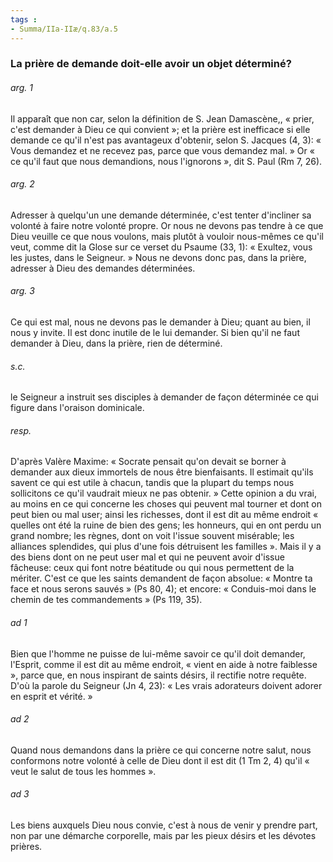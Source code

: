 ```yaml
---
tags : 
- Summa/IIa-IIæ/q.83/a.5
---
```


### La prière de demande doit-elle avoir un objet déterminé?

###### arg. 1
Il apparaît que non car, selon la définition de S. Jean Damascène,, « prier, c'est demander à Dieu ce qui convient »; et la prière est inefficace si elle demande ce qu'il n'est pas avantageux d'obtenir, selon S. Jacques (4, 3): « Vous demandez et ne recevez pas, parce que vous demandez mal. » Or « ce qu'il faut que nous demandions, nous l'ignorons », dit S. Paul (Rm 7, 26). 

###### arg. 2
Adresser à quelqu'un une demande déterminée, c'est tenter d'incliner sa volonté à faire notre volonté propre. Or nous ne devons pas tendre à ce que Dieu veuille ce que nous voulons, mais plutôt à vouloir nous-mêmes ce qu'il veut, comme dit la Glose sur ce verset du Psaume (33, 1): « Exultez, vous les justes, dans le Seigneur. » Nous ne devons donc pas, dans la prière, adresser à Dieu des demandes déterminées. 

###### arg. 3
Ce qui est mal, nous ne devons pas le demander à Dieu; quant au bien, il nous y invite. Il est donc inutile de le lui demander. Si bien qu'il ne faut demander à Dieu, dans la prière, rien de déterminé. 

###### s.c.
le Seigneur a instruit ses disciples à demander de façon déterminée ce qui figure dans l'oraison dominicale. 

###### resp.
D'après Valère Maxime: « Socrate pensait qu'on devait se borner à demander aux dieux immortels de nous être bienfaisants. Il estimait qu'ils savent ce qui est utile à chacun, tandis que la plupart du temps nous sollicitons ce qu'il vaudrait mieux ne pas obtenir. » Cette opinion a du vrai, au moins en ce qui concerne les choses qui peuvent mal tourner et dont on peut bien ou mal user; ainsi les richesses, dont il est dit au même endroit « quelles ont été la ruine de bien des gens; les honneurs, qui en ont perdu un grand nombre; les règnes, dont on voit l'issue souvent misérable; les alliances splendides, qui plus d'une fois détruisent les familles ». Mais il y a des biens dont on ne peut user mal et qui ne peuvent avoir d'issue fâcheuse: ceux qui font notre béatitude ou qui nous permettent de la mériter. C'est ce que les saints demandent de façon absolue: « Montre ta face et nous serons sauvés » (Ps 80, 4); et encore: « Conduis-moi dans le chemin de tes commandements » (Ps 119, 35). 

###### ad 1
Bien que l'homme ne puisse de lui-même savoir ce qu'il doit demander, l'Esprit, comme il est dit au même endroit, « vient en aide à notre faiblesse », parce que, en nous inspirant de saints désirs, il rectifie notre requête. D'où la parole du Seigneur (Jn 4, 23): « Les vrais adorateurs doivent adorer en esprit et vérité. » 

###### ad 2
Quand nous demandons dans la prière ce qui concerne notre salut, nous conformons notre volonté à celle de Dieu dont il est dit (1 Tm 2, 4) qu'il « veut le salut de tous les hommes ». 

###### ad 3
Les biens auxquels Dieu nous convie, c'est à nous de venir y prendre part, non par une démarche corporelle, mais par les pieux désirs et les dévotes prières. 

